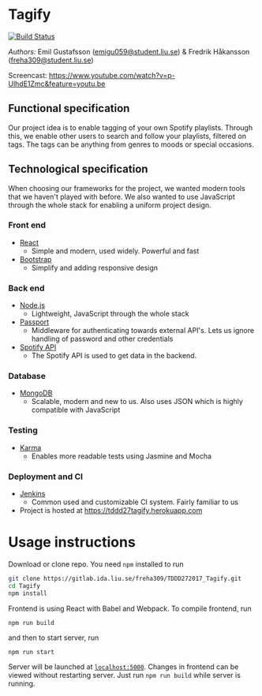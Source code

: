 # Tagify

[![Build Status](http://jenkins.fredrikhakansson.se/buildStatus/icon?job=Tagify-Deploy)](http://jenkins.fredrikhakansson.se/blue/organizations/jenkins/Tagify-Deploy/activity)

*Authors:* Emil Gustafsson (emigu059@student.liu.se) & Fredrik Håkansson (freha309@student.liu.se)

Screencast: https://www.youtube.com/watch?v=p-UlhdE1Zmc&feature=youtu.be

## Functional specification
Our project idea is to enable tagging of your own Spotify playlists. Through this, 
we enable other users to search and follow your playlists, filtered on tags. The tags can be anything from genres to moods or special occasions. 

## Technological specification
When choosing our frameworks for the project, we wanted modern tools that we haven't played with before. We also wanted to use JavaScript through the whole stack for enabling a uniform project design. 


### Front end
* [React](https://facebook.github.io/react/)
	* Simple and modern, used widely. Powerful and fast
* [Bootstrap](http://getbootstrap.com/)
	* Simplify and adding responsive design

### Back end
* [Node.js](https://nodejs.org/en/)
	* Lightweight, JavaScript through the whole stack
* [Passport](http://passportjs.org/)
	* Middleware for authenticating towards external API's. Lets us ignore handling of password and other credentials
* [Spotify API](https://developer.spotify.com/)
    * The Spotify API is used to get data in the backend.

### Database
* [MongoDB](https://www.mongodb.com/)
	* Scalable, modern and new to us. Also uses JSON which is highly compatible with JavaScript 


### Testing
* [Karma](https://karma-runner.github.io/1.0/index.html)
	* Enables more readable tests using Jasmine and Mocha 


### Deployment and CI
* [Jenkins](https://jenkins.io/)
	* Common used and customizable CI system. Fairly familiar to us
* Project is hosted at https://tddd27tagify.herokuapp.com 


# Usage instructions
Download or clone repo. You need `npm` installed to run
```bash
git clone https://gitlab.ida.liu.se/freha309/TDDD272017_Tagify.git
cd Tagify
npm install
```
Frontend is using React with Babel and Webpack. To compile frontend, run 
````npm
npm run build
````
and then to start server, run
````npm
npm run start
````
Server will be launched at [`localhost:5000`](http://localhost:5000). Changes in frontend can be viewed without restarting server.
 Just run `npm run build` while server is running.